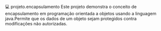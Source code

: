 💻 projeto.encapsulamento
Este projeto demonstra o conceito de encapsulamento em programação orientada a objetos usando a linguagem java.Permite que os dados de um objeto sejam protegidos contra modificações não autorizadas.
